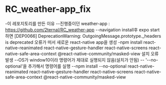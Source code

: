 # RC_weather-app_fix
-이 레포지토리를 만든 이유
--진행중이던 weather-app : https://github.com/2ternal/RC_weather-app
--navigation install후 expo start하면 [DEP0066] DeprecationWarning: OutgoingMessage.prototype._headers is deprecated 오류가 떠서 새로운 react-native app을 생성
-npm install react-native-reanimated react-native-gesture-handler react-native-screens react-native-safe-area-context @react-native-community/masked-view 설치 오류 발생
--OS가 window10이라 명령어가 제대로 실행되지 않음(설치가 안됨)
-- '--no-optional'을 추가해서 명령어를 실행
--npm install --no-optional react-native-reanimated react-native-gesture-handler react-native-screens react-native-safe-area-context @react-native-community/masked-view
